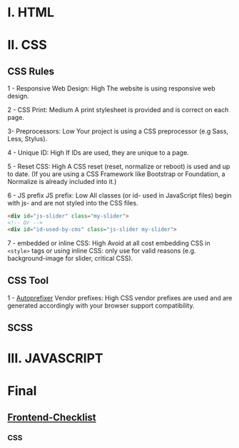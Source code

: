 # I. HTML

# II. CSS
## CSS Rules

1 - Responsive Web Design: High The website is using responsive web design.

2 - CSS Print: Medium A print stylesheet is provided and is correct on each page.

3- Preprocessors: Low Your project is using a CSS preprocessor (e.g Sass, Less, Stylus).

4 - Unique ID: High If IDs are used, they are unique to a page.

5 - Reset CSS: High A CSS reset (reset, normalize or reboot) is used and up to date. (If you are using a CSS Framework like Bootstrap or Foundation, a Normalize is already included into it.)

6 - JS prefix
JS prefix: Low All classes (or id- used in JavaScript files) begin with js- and are not styled into the CSS files.
```html
<div id="js-slider" class="my-slider">
<!-- Or -->
<div id="id-used-by-cms" class="js-slider my-slider">
```
7 - embedded or inline CSS: High Avoid at all cost embedding CSS in `<style>` tags or using inline CSS: only use for valid reasons (e.g. background-image for slider, critical CSS).

## CSS Tool
1 - [Autoprefixer](https://autoprefixer.github.io/)
Vendor prefixes: High CSS vendor prefixes are used and are generated accordingly with your browser support compatibility.
## SCSS

# III. JAVASCRIPT

# Final

## [Frontend-Checklist](https://github.com/thedaviddias/Front-End-Checklist)

### CSS
